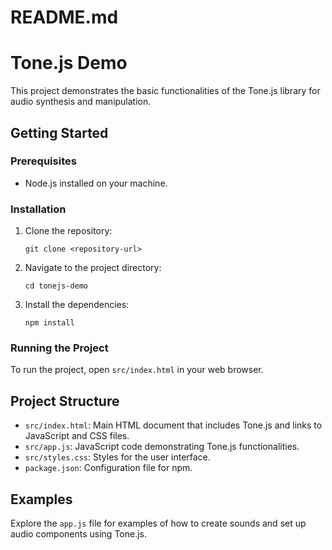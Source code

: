 # README.md

# Tone.js Demo

This project demonstrates the basic functionalities of the Tone.js library for audio synthesis and manipulation.

## Getting Started

### Prerequisites

- Node.js installed on your machine.

### Installation

1. Clone the repository:
   ```
   git clone <repository-url>
   ```
2. Navigate to the project directory:
   ```
   cd tonejs-demo
   ```
3. Install the dependencies:
   ```
   npm install
   ```

### Running the Project

To run the project, open `src/index.html` in your web browser.

## Project Structure

- `src/index.html`: Main HTML document that includes Tone.js and links to JavaScript and CSS files.
- `src/app.js`: JavaScript code demonstrating Tone.js functionalities.
- `src/styles.css`: Styles for the user interface.
- `package.json`: Configuration file for npm.

## Examples

Explore the `app.js` file for examples of how to create sounds and set up audio components using Tone.js.